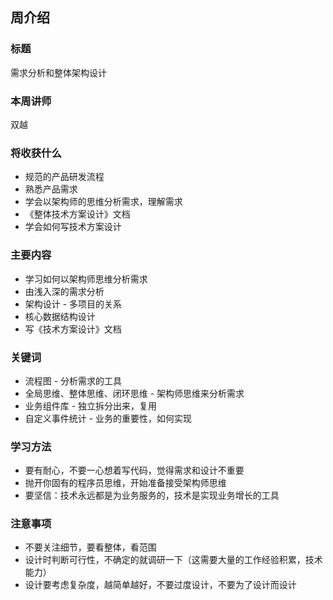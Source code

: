 ## 周介绍
### 标题
需求分析和整体架构设计

### 本周讲师
双越

### 将收获什么
- 规范的产品研发流程
- 熟悉产品需求
- 学会以架构师的思维分析需求，理解需求
- 《整体技术方案设计》文档
- 学会如何写技术方案设计

### 主要内容
- 学习如何以架构师思维分析需求
- 由浅入深的需求分析
- 架构设计 - 多项目的关系
- 核心数据结构设计
- 写《技术方案设计》文档

### 关键词
- 流程图 - 分析需求的工具
- 全局思维、整体思维、闭环思维 - 架构师思维来分析需求
- 业务组件库 - 独立拆分出来，复用
- 自定义事件统计 - 业务的重要性，如何实现

### 学习方法
- 要有耐心，不要一心想着写代码，觉得需求和设计不重要
- 抛开你固有的程序员思维，开始准备接受架构师思维
- 要坚信：技术永远都是为业务服务的，技术是实现业务增长的工具

### 注意事项
- 不要关注细节，要看整体，看范围
- 设计时判断可行性，不确定的就调研一下（这需要大量的工作经验积累，技术能力）
- 设计要考虑复杂度，越简单越好，不要过度设计，不要为了设计而设计

